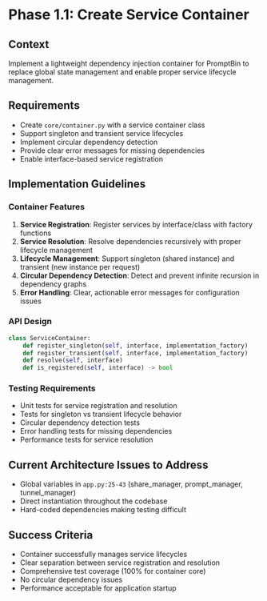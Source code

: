 # Phase 1.1: Create Service Container

## Context
Implement a lightweight dependency injection container for PromptBin to replace global state management and enable proper service lifecycle management.

## Requirements
- Create `core/container.py` with a service container class
- Support singleton and transient service lifecycles
- Implement circular dependency detection
- Provide clear error messages for missing dependencies
- Enable interface-based service registration

## Implementation Guidelines

### Container Features
1. **Service Registration**: Register services by interface/class with factory functions
2. **Service Resolution**: Resolve dependencies recursively with proper lifecycle management
3. **Lifecycle Management**: Support singleton (shared instance) and transient (new instance per request)
4. **Circular Dependency Detection**: Detect and prevent infinite recursion in dependency graphs
5. **Error Handling**: Clear, actionable error messages for configuration issues

### API Design
```python
class ServiceContainer:
    def register_singleton(self, interface, implementation_factory)
    def register_transient(self, interface, implementation_factory)
    def resolve(self, interface)
    def is_registered(self, interface) -> bool
```

### Testing Requirements
- Unit tests for service registration and resolution
- Tests for singleton vs transient lifecycle behavior
- Circular dependency detection tests
- Error handling tests for missing dependencies
- Performance tests for service resolution

## Current Architecture Issues to Address
- Global variables in `app.py:25-43` (share_manager, prompt_manager, tunnel_manager)
- Direct instantiation throughout the codebase
- Hard-coded dependencies making testing difficult

## Success Criteria
- Container successfully manages service lifecycles
- Clear separation between service registration and resolution
- Comprehensive test coverage (100% for container core)
- No circular dependency issues
- Performance acceptable for application startup